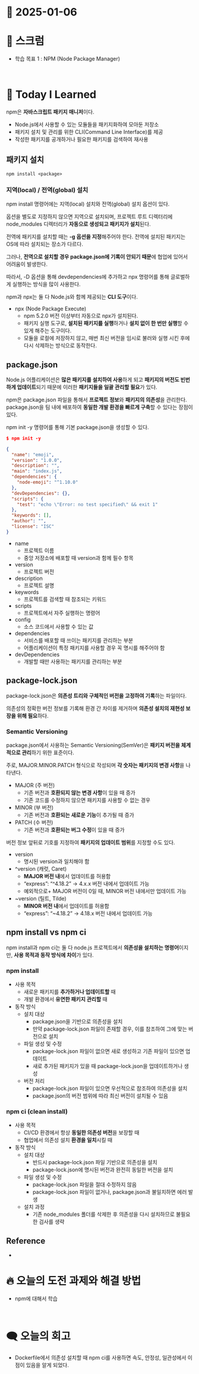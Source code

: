 # 📆 2025-01-06

# 🔔 스크럼

- 학습 목표 1 : NPM (Node Package Manager)
  
<br/>

# 🚀 Today I Learned

npm은 **자바스크립트 패키지 매니저**이다. 

- Node.js에서 사용할 수 있는 모듈들을 패키지화하여 모아둔 저장소
- 패키지 설치 및 관리를 위한 CLI(Command Line Interface)를 제공
- 작성한 패키지를 공개하거나 필요한 패키지를 검색하여 재사용

## 패키지 설치

```
npm install <package>
```

### 지역(local) / 전역(global) 설치

npm install 명령어에는 지역(local) 설치와 전역(global) 설치 옵션이 있다.

옵션을 별도로 지정하지 않으면 지역으로 설치되며, 프로젝트 루트 디렉터리에 node_modules 디렉터리가 **자동으로 생성되고 패키지가 설치**된다.

전역에 패키지를 설치할 때는 **-g 옵션을 지정**해주어야 한다. 전역에 설치된 패키지는 OS에 따라 설치되는 장소가 다르다.

그러나, **전역으로 설치할 경우 package.json에 기록이 안되기 때문**에 협업에 있어서 어려움이 발생한다. 

따라서, -D 옵션을 통해 devdependencies에 추가하고 npx 명령어를 통해 글로벌하게 실행하는 방식을 많이 사용한다.

npm과 npx는 둘 다 Node.js와 함께 제공되는 **CLI 도구**이다.

- npx (Node Package Execute)
    - npm 5.2.0 버전 이상부터 자동으로 npx가 설치된다.
    - 패키지 실행 도구로, **설치된 패키지를 실행**하거나 **설치 없이 한 번만 실행**할 수 있게 해주는 도구이다.
    - 모듈을 로컬에 저장하지 않고, 매번 최신 버전을 임시로 불러와 실행 시킨 후에 다시 삭제하는 방식으로 동작한다.

## package.json

Node.js 어플리케이션은 **많은 패키지를 설치하여 사용**하게 되고 **패키지의 버전도 빈번하게 업데이트**되기 때문에 이러한 **패키지들을 일괄 관리할 필요**가 있다.

npm은 package.json 파일을 통해서 **프로젝트 정보**와 **패키지의 의존성**을 관리한다. package.json을 팀 내에 배포하여 **동일한 개발 환경을 빠르게 구축**할 수 있다는 장점이 있다.

npm init -y 명령어를 통해 기본 package.json을 생성할 수 있다.

```json
$ npm init -y

{
  "name": "emoji",
  "version": "1.0.0",
  "description": "",
  "main": "index.js",
  "dependencies": {
    "node-emoji": "^1.10.0"
  },
  "devDependencies": {},
  "scripts": {
    "test": "echo \"Error: no test specified\" && exit 1"
  },
  "keywords": [],
  "author": "",
  "license": "ISC"
}
```

- name
    - 프로젝트 이름
    - 중앙 저장소에 배포할 때 version과 함께 필수 항목
- version
    - 프로젝트 버전
- description
    - 프로젝트 설명
- keywords
    - 프로젝트를 검색할 때 참조되는 키워드
- scripts
    - 프로젝트에서 자주 실행하는 명령어
- config
    - 소스 코드에서 사용할 수 있는 값
- dependencies
    - 서비스를 배포할 때 쓰이는 패키지를 관리하는 부분
    - 어플리케이션이 특정 패키지를 사용할 경우 꼭 명시를 해주어야 함
- devDependencies
    - 개발할 때만 사용하는 패키지를 관리하는 부분


## package-lock.json

package-lock.json은 **의존성 트리와 구체적인 버전을 고정하여 기록**하는 파일이다.

의존성의 정확한 버전 정보를 기록해 환경 간 차이를 제거하며 **의존성 설치의 재현성 보장을 위해 필요**하다.


### Semantic Versioning

package.json에서 사용하는 Semantic Versioning(SemVer)은 **패키지 버전을 체계적으로 관리**하기 위한 표준이다.

주로, MAJOR.MINOR.PATCH 형식으로 작성되며 **각 숫자는 패키지의 변경 사항**을 나타낸다.

- MAJOR (주 버전)
    - 기존 버전과 **호환되지 않는 변경 사항**이 있을 때 증가
    - 기존 코드를 수정하지 않으면 패키지를 사용할 수 없는 경우
- MINOR (부 버전)
    - 기존 버전과 **호환되는 새로운 기능**이 추가될 때 증가
- PATCH (수 버전)
    - 기존 버전과 **호환되는 버그 수정**이 있을 때 증가

버전 정보 앞뒤로 기호를 지정하여 **패키지의 업데이트 범위**를 지정할 수도 있다.

- version
    - 명시된 version과 일치해야 함
- ^version (캐럿, Caret)
    - **MAJOR 버전 내**에서 업데이트를 허용함
    - “express”: “^4.18.2” → 4.x.x 버전 내에서 업데이트 가능
    - 예외적으로+ MAJOR 버전이 0일 때, MINOR 버전 내에서만 업데이트 가능
- ~version (틸트, Tilde)
    - **MINOR 버전 내**에서 업데이트를 허용함
    - “express”: “~4.18.2” → 4.18.x 버전 내에서 업데이트 가능

## npm install vs npm ci

npm install과 npm ci는 둘 다 node.js 프로젝트에서 **의존성을 설치하는 명령어**이지만, **사용 목적과 동작 방식에 차이**가 있다.

### npm install

- 사용 목적
    - 새로운 패키지를 **추가하거나 업데이트할** 때
    - 개발 환경에서 **유연한 패키지 관리할** 때
- 동작 방식
    - 설치 대상
        - package.json을 기반으로 의존성을 설치
        - 만약 package-lock.json 파일이 존재할 경우, 이를 참조하여 그에 맞는 버전으로 설치
    - 파일 생성 및 수정
        - package-lock.json 파일이 없으면 새로 생성하고 기존 파일이 있으면 업데이트
        - 새로 추가된 패키지가 있을 때 package-lock.json을 업데이트하거나 생성
    - 버전 처리
        - package-lock.json 파일이 있으면 우선적으로 참조하여 의존성을 설치
        - package.json의 버전 범위에 따라 최신 버전이 설치될 수 있음

### npm ci (clean install)

- 사용 목적
    - CI/CD 환경에서 항상 **동일한 의존성 버전**을 보장할 때
    - 협업에서 의존성 설치 **환경을 일치**시킬 때
- 동작 방식
    - 설치 대상
        - 반드시 package-lock.json 파일 기반으로 의존성을 설치
        - package-lock.json에 명시된 버전과 완전히 동일한 버전을 설치
    - 파일 생성 및 수정
        - package-lock.json 파일을 절대 수정하지 않음
        - package-lock.json 파일이 없거나, package.json과 불일치하면 에러 발생
    - 설치 과정
        - 기존 node_modules 폴더를 삭제한 후 의존성을 다시 설치하므로 불필요한 검사를 생략

## Reference
- 

# 🔥 오늘의 도전 과제와 해결 방법

- npm에 대해서 학습

<br/>

# 🗨️ 오늘의 회고
- Dockerfile에서 의존성 설치할 때 npm ci를 사용하면 속도, 안정성, 일관성에서 이점이 있음을 알게 되었다.

<!--
- 오늘의 학습 경험에 대한 자유로운 생각이나 느낀 점을 기록합니다.
- 성공적인 점, 개선해야 할 점, 새롭게 시도하고 싶은 방법 등을 포함할 수 있습니다.-->
